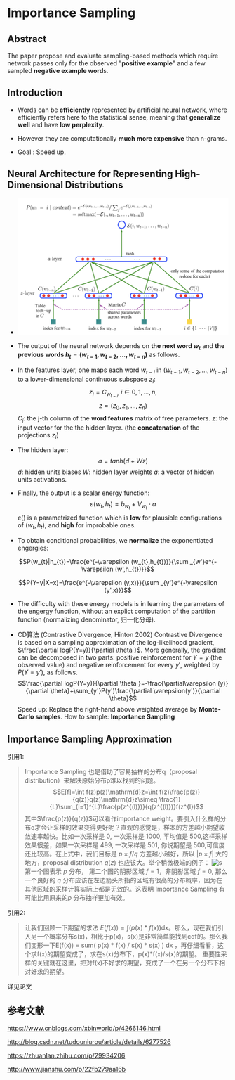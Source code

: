 # Importance Sampling
## Abstract
The paper propose and evaluate sampling-based methods which require network passes only for the observed "**positive example**" and a few sampled **negative example word**s.
## Introduction
* Words can be **efficiently** represented by artificial neural network, where efficiently refers here to the statistical sense, meaning that **generalize well** and have **low perplexity**.

* However they are computationally **much more expensive** than n-grams.

* Goal : Speed up.
## Neural Architecture for Representing High-Dimensional Distributions
* ![ANN](./ANN.png)
* The output of the neural network depends on **the next word $w_{t}$** and **the previous words $h_{t}=(w_{t-1},w_{t-2},...,w_{t-n})$** as follows.

* In the features layer, one maps each word $w_{t-i}$ in $(w_{t-1},w_{t-2},...,w_{t-n})$ to a lower-dimensional continuous subspace $z_{i}$:
$$z_{i} = C_{w_{t-i}},i\in{0,1,...,n},$$$$z=(z_{0},z_{1},...,z_{n})$$ 
$C_{j}$: the j-th column of the **word features** matrix of free parameters. 
$z$: the input vector for the the hidden layer. (the **concatenation** of the projections $z_{i}$)

* The hidden layer:
$$a=tanh(d+Wz)$$
$d$: hidden units biases
$W$: hidden layer weights
$a$: a vector of hidden units activations.

* Finally, the output is a scalar energy function:
$$\varepsilon(w_{t},h_{t})=b_{w_{t}}+V_{w_{t}}\cdot a$$
$\varepsilon()$ is a parametrized function which is **low** for plausible configurations of $(w_{t},h_{t})$, and **high** for improbable ones.

* To obtain conditional probabilities, we **normalize** the exponentiated engergies:

$$P(w_{t}|h_{t})=\frac{e^{-\varepsilon (w_{t},h_{t})}}{\sum _{w'}e^{-\varepsilon (w',h_{t})}}$$

$$P(Y=y|X=x)=\frac{e^{-\varepsilon (y,x)}}{\sum _{y'}e^{-\varepsilon (y',x)}}$$

* The difficulty with these energy models is in learning the parameters of the engergy function, without an explict computation of the partition function (normalizing denominator, 归一化分母).

* CD算法 (Contrastive Divergence, Hinton 2002)
Contrastive Divergence is based on a sampling approximation of the log-likelihood gradient, $\frac{\partial logP(Y=y)}{\partial \theta }$. More generally, the gradient can be decomposed in two parts: positive reinforcement for $Y=y$ (the observed value) and negative reinforcement for every $y'$, weighted by $P(Y=y')$, as follows.
$$\frac{\partial logP(Y=y)}{\partial \theta }=-\frac{\partial\varepsilon (y)}{\partial \theta}+\sum_{y'}P(y')\frac{\partial \varepsilon(y')}{\partial \theta}$$
Speed up: Replace the right-hand above weighted average by **Monte-Carlo samples**.
How to sample: **Importance Sampling**
## Importance Sampling Approximation
引用1:
> Importance Sampling 也是借助了容易抽样的分布q（proposal distribution）来解决原始分布p难以找到的问题。
$$E[f]=\int f(z)p(z)\mathrm{d}z=\int f(z)\frac{p(z)}{q(z)}q(z)\mathrm{d}z\simeq \frac{1}{L}\sum_{l=1}^{L}\frac{p(z^{(l)})}{q(z^{(l)})}f(z^{l})$$
其中$\frac{p(z)}{q(z)}$可以看作importance weight。要引入什么样的分布q才会让采样的效果变得更好呢？直观的感觉是，样本的方差越小期望收敛速率越快。比如一次采样是 0, 一次采样是 1000, 平均值是 500,这样采样效果很差，如果一次采样是 499, 一次采样是 501, 你说期望是 500,可信度还比较高。在上式中，我们目标是 $p×f/q$ 方差越小越好，所以 $|p×f|$ 大的地方，proposal distribution $q(z)$ 也应该大。举个稍微极端的例子：
![s](http://images.cnitblog.com/blog/533521/201310/25225509-8492f85ebc134b3cbc728a8eec4068dd.png)
第一个图表示 $p$ 分布， 第二个图的阴影区域 $f = 1$，非阴影区域 $f = 0$, 那么一个良好的 $q$ 分布应该在左边箭头所指的区域有很高的分布概率，因为在其他区域的采样计算实际上都是无效的。这表明 Importance Sampling 有可能比用原来的$p$ 分布抽样更加有效。

引用2:
>让我们回顾一下期望的求法 $E(f(x))=\int (p(x)*f(x))\mathrm{d}x$。那么，现在我们引入另一个概率分布s(x)，相比于p(x)，s(x)是非常简单能找到cdf的。那么我们变形一下E(f(x)) = sum( p(x) * f(x) / s(x) * s(x) ) dx ，再仔细看看，这个求f(x)的期望变成了，求在s(x)分布下，p(x)*f(x)/s(x)的期望。
重要性采样的关键就在这里，把对f(x)不好求的期望，变成了一个在另一个分布下相对好求的期望。

详见论文

## 参考文献

https://www.cnblogs.com/xbinworld/p/4266146.html

http://blog.csdn.net/tudouniurou/article/details/6277526

https://zhuanlan.zhihu.com/p/29934206

http://www.jianshu.com/p/22fb279aa16b



